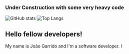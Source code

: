 ### Under Construction with some very heavy code
![GitHub stats](https://github-readme-stats.vercel.app/api?username=joaogarrido98&count_private=true&show_icons=true&theme=slateorange)
![Top Langs](https://github-readme-stats.vercel.app/api/top-langs/?username=joaogarrido98&layout=compact&langs_count=6&theme=slateorange)


## Hello fellow developers!

My name is João Garrido and I'm a software developer. I 
